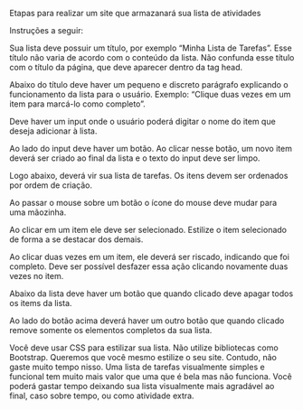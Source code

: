 Etapas para realizar um site que armazanará sua lista de atividades

Instruções a seguir:

Sua lista deve possuir um título, por exemplo “Minha Lista de Tarefas”. Esse título não varia de acordo com o conteúdo da lista. Não confunda esse título com o título da página, que deve aparecer dentro da tag head.

Abaixo do título deve haver um pequeno e discreto parágrafo explicando o funcionamento da lista para o usuário. Exemplo: “Clique duas vezes em um item para marcá-lo como completo”.

Deve haver um input onde o usuário poderá digitar o nome do item que deseja adicionar à lista.

Ao lado do input deve haver um botão. Ao clicar nesse botão, um novo item deverá ser criado ao final da lista e o texto do input deve ser limpo.

Logo abaixo, deverá vir sua lista de tarefas. Os itens devem ser ordenados por ordem de criação.

Ao passar o mouse sobre um botão o ícone do mouse deve mudar para uma mãozinha.

Ao clicar em um item ele deve ser selecionado. Estilize o item selecionado de forma a se destacar dos demais.

Ao clicar duas vezes em um item, ele deverá ser riscado, indicando que foi completo. Deve ser possível desfazer essa ação clicando novamente duas vezes no item.

Abaixo da lista deve haver um botão que quando clicado deve apagar todos os items da lista.

Ao lado do botão acima deverá haver um outro botão que quando clicado remove somente os elementos completos da sua lista.

Você deve usar CSS para estilizar sua lista. Não utilize bibliotecas como Bootstrap. Queremos que você mesmo estilize o seu site. Contudo, não gaste muito tempo nisso. Uma lista de tarefas visualmente simples e funcional tem muito mais valor que uma que é bela mas não funciona. Você poderá gastar tempo deixando sua lista visualmente mais agradável ao final, caso sobre tempo, ou como atividade extra.